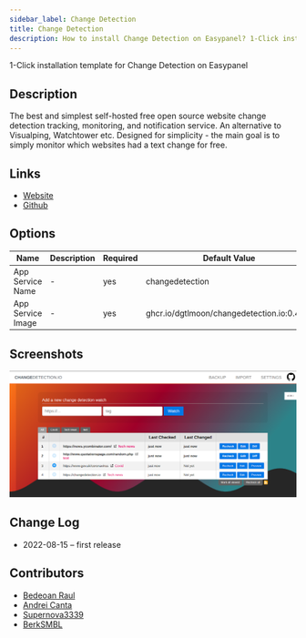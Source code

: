 ```yaml
---
sidebar_label: Change Detection
title: Change Detection
description: How to install Change Detection on Easypanel? 1-Click installation template for Change Detection on Easypanel
---
```


<!-- generated -->

1-Click installation template for Change Detection on Easypanel

## Description

The best and simplest self-hosted free open source website change detection tracking, monitoring, and notification service. An alternative to Visualping, Watchtower etc. Designed for simplicity - the main goal is to simply monitor which websites had a text change for free.

## Links

- [Website](https://changedetection.io)
- [Github](https://github.com/dgtlmoon/changedetection.io)

## Options

Name | Description | Required | Default Value
-|-|-|-
App Service Name | - | yes | changedetection
App Service Image | - | yes | ghcr.io/dgtlmoon/changedetection.io:0.42.2

## Screenshots

![Change Detection Screenshot](./assets/screenshot.png)

## Change Log

- 2022-08-15 – first release

## Contributors

- [Bedeoan Raul](https://github.com/bedeoan)
- [Andrei Canta](https://github.com/deiucanta)
- [Supernova3339](https://github.com/Supernova3339)
- [BerkSMBL](https://berksmbl.com)
